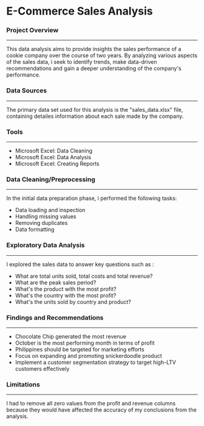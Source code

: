 # E-Commerce Sales Analysis


### Project Overview
---

This data analysis aims to provide insights the sales performance of a cookie company over the course of two years. By analyzing various aspects of the sales data, i seek to identify trends, make data-driven recommendations and gain a deeper understanding of the company's performance.


### Data Sources
---

The primary data set used for this analysis is the "sales_data.xlsx" file, containing detailes information about each sale made by the company.


### Tools
---

- Microsoft Excel: Data Cleaning
- Microsoft Excel: Data Analysis
- Microsoft Excel: Creating Reports

### Data Cleaning/Preprocessing
---

In the initial data preparation phase, i performed the following tasks:
- Data loading and inspection
- Handling missing values
- Removing duplicates
- Data formatting


### Exploratory Data Analysis
---

I explored the sales data to answer key questions such as :
- What are total units sold, total costs and total revenue?
- What are the peak sales period?
- What's the product with the most profit?
- What's the country with the most profit?
- What's the units sold by country and product?


### Findings and Recommendations
---

- Chocolate Chip generated the most revenue
- October is the most performing month in terms of profit
- Philippines should be targeted for marketing efforts
- Focus on expanding and promoting snickerdoodle product
- Implement a customer segmentation strategy to target high-LTV customers effectively


### Limitations
---

I had to remove all zero values from the profit and revenue columns because they would have affected the accuracy of my conclusions from the analysis.
